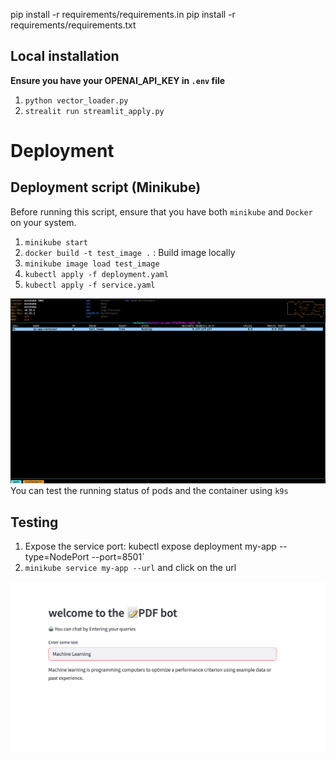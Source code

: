 pip install -r requirements/requirements.in
pip install -r requirements/requirements.txt


## Local installation

**Ensure you have your OPENAI_API_KEY in `.env` file**
1. `python vector_loader.py`
2. `strealit run streamlit_apply.py`


# Deployment
## Deployment script (Minikube)
Before running this script, ensure that you have both `minikube` and `Docker` on your system.
1. `minikube start`
2. `docker build -t test_image .` : Build image locally
3. `minikube image load test_image`
4. `kubectl apply -f deployment.yaml`
5. `kubectl apply -f service.yaml`

![alt text](images/image.png) You can test the running status of pods and the container using `k9s`



## Testing
1. Expose the service port: kubectl expose deployment my-app --type=NodePort --port=8501`
2. `minikube service my-app --url` and click on the url

![alt text](images/streamlit.png)